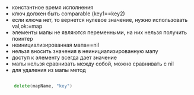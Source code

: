 - константное время исполнения
- ключ должен быть comparable (key1==key2)
- если ключа нет, то вернется нулевое значение, нужно использовать val,ok:=map
- элементы мапы не являются переменными, на них нельзя получить поинтер
- неинициализированная мапа==nil
- нельзя вносить значения в неинициализированную мапу
- доступ к элементу всегда дает значение
- мапы нельзя сравнивать между собой, можно сравнивать с nil
- для удаления из мапы метод

```go

    delete(mapName, "key")

```

